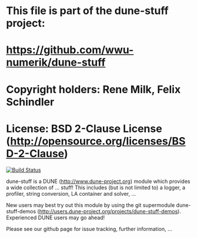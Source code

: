 # This file is part of the dune-stuff project:
#   https://github.com/wwu-numerik/dune-stuff
# Copyright holders: Rene Milk, Felix Schindler
# License: BSD 2-Clause License (http://opensource.org/licenses/BSD-2-Clause)

[![Build Status](https://travis-ci.org/wwu-numerik/dune-stuff.svg?branch=travis)](https://travis-ci.org/wwu-numerik/dune-stuff)

dune-stuff is a DUNE (http://www.dune-project.org) module which provides a wide
collection of ... stuff! This includes (but is not limited to) a logger, a
profiler, string conversion, LA container and solver, ...

New users may best try out this module by using the git supermodule
dune-stuff-demos (http://users.dune-project.org/projects/dune-stuff-demos).
Experienced DUNE users may go ahead!

Please see our github page for issue tracking, further information, ...
